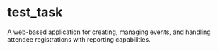# test_task
A web-based application for creating, managing events, and handling attendee registrations with reporting capabilities.
